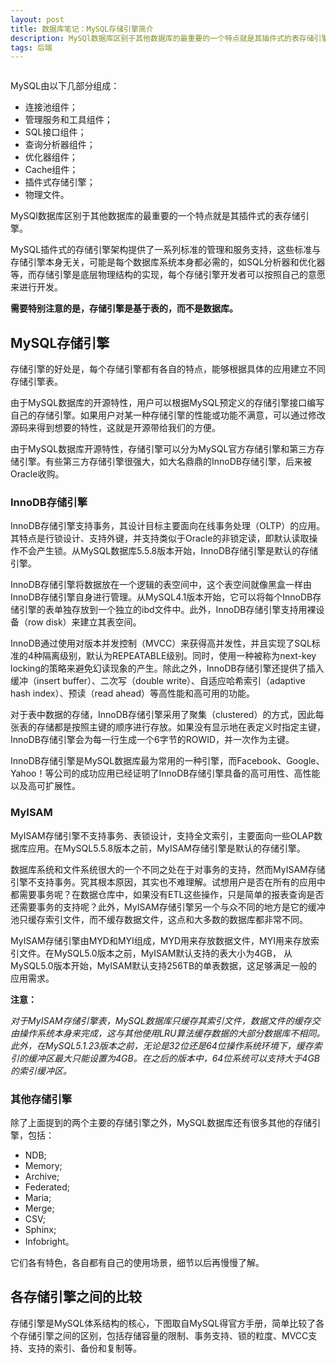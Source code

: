 ```yaml
---
layout: post
title: 数据库笔记：MySQL存储引擎简介
description: MySQl数据库区别于其他数据库的最重要的一个特点就是其插件式的表存储引擎。
tags: 后端
---
```


<p class="picture"><img alt="" src="{{site.qiniu_static}}/assets/img/2015-6-12/mysql-infrustructure.jpg"/></p>

MySQL由以下几部分组成：

* 连接池组件；
* 管理服务和工具组件；
* SQL接口组件；
* 查询分析器组件；
* 优化器组件；
* Cache组件；
* 插件式存储引擎；
* 物理文件。

MySQl数据库区别于其他数据库的最重要的一个特点就是其插件式的表存储引擎。

MySQL插件式的存储引擎架构提供了一系列标准的管理和服务支持，这些标准与存储引擎本身无关，可能是每个数据库系统本身都必需的，如SQL分析器和优化器等，而存储引擎是底层物理结构的实现，每个存储引擎开发者可以按照自己的意愿来进行开发。

**需要特别注意的是，存储引擎是基于表的，而不是数据库。**

## **MySQL存储引擎**

存储引擎的好处是，每个存储引擎都有各自的特点，能够根据具体的应用建立不同存储引擎表。

由于MySQL数据库的开源特性，用户可以根据MySQL预定义的存储引擎接口编写自己的存储引擎。如果用户对某一种存储引擎的性能或功能不满意，可以通过修改源码来得到想要的特性，这就是开源带给我们的方便。

由于MySQL数据库开源特性，存储引擎可以分为MySQL官方存储引擎和第三方存储引擎。有些第三方存储引擎很强大，如大名鼎鼎的InnoDB存储引擎，后来被Oracle收购。

### **InnoDB存储引擎**

InnoDB存储引擎支持事务，其设计目标主要面向在线事务处理（OLTP）的应用。其特点是行锁设计、支持外键，并支持类似于Oracle的非锁定读，即默认读取操作不会产生锁。从MySQL数据库5.5.8版本开始，InnoDB存储引擎是默认的存储引擎。

InnoDB存储引擎将数据放在一个逻辑的表空间中，这个表空间就像黑盒一样由InnoDB存储引擎自身进行管理。从MySQL4.1版本开始，它可以将每个InnoDB存储引擎的表单独存放到一个独立的ibd文件中。此外，InnoDB存储引擎支持用裸设备（row disk）来建立其表空间。

InnoDB通过使用对版本并发控制（MVCC）来获得高并发性，并且实现了SQL标准的4种隔离级别，默认为REPEATABLE级别。同时，使用一种被称为next-key locking的策略来避免幻读现象的产生。除此之外，InnoDB存储引擎还提供了插入缓冲（insert buffer）、二次写（double write）、自适应哈希索引（adaptive hash index）、预读（read ahead）等高性能和高可用的功能。

对于表中数据的存储，InnoDB存储引擎采用了聚集（clustered）的方式，因此每张表的存储都是按照主键的顺序进行存放。如果没有显示地在表定义时指定主键，InnoDB存储引擎会为每一行生成一个6字节的ROWID，并一次作为主键。

InnoDB存储引擎是MySQL数据库最为常用的一种引擎，而Facebook、Google、Yahoo！等公司的成功应用已经证明了InnoDB存储引擎具备的高可用性、高性能以及高可扩展性。

### **MyISAM**

MyISAM存储引擎不支持事务、表锁设计，支持全文索引，主要面向一些OLAP数据库应用。在MySQL5.5.8版本之前，MyISAM存储引擎是默认的存储引擎。

数据库系统和文件系统很大的一个不同之处在于对事务的支持，然而MyISAM存储引擎不支持事务。究其根本原因，其实也不难理解。试想用户是否在所有的应用中都需要事务呢？在数据仓库中，如果没有ETL这些操作，只是简单的报表查询是否还需要事务的支持呢？此外，MyISAM存储引擎另一个与众不同的地方是它的缓冲池只缓存索引文件，而不缓存数据文件，这点和大多数的数据库都非常不同。

MyISAM存储引擎由MYD和MYI组成，MYD用来存放数据文件，MYI用来存放索引文件。在MySQL5.0版本之前，MyISAM默认支持的表大小为4GB， 从MySQL5.0版本开始，MyISAM默认支持256TB的单表数据，这足够满足一般的应用需求。

**注意：**

*对于MyISAM存储引擎表，MySQL数据库只缓存其索引文件，数据文件的缓存交由操作系统本身来完成，这与其他使用LRU算法缓存数据的大部分数据库不相同。此外，在MySQL5.1.23版本之前，无论是32位还是64位操作系统环境下，缓存索引的缓冲区最大只能设置为4GB。在之后的版本中，64位系统可以支持大于4GB的索引缓冲区。*

### **其他存储引擎**

除了上面提到的两个主要的存储引擎之外，MySQL数据库还有很多其他的存储引擎，包括：

* NDB;
* Memory;
* Archive;
* Federated;
* Maria;
* Merge;
* CSV;
* Sphinx;
* Infobright。

它们各有特色，各自都有自己的使用场景，细节以后再慢慢了解。

## **各存储引擎之间的比较**

存储引擎是MySQL体系结构的核心，下图取自MySQL得官方手册，简单比较了各个存储引擎之间的区别，包括存储容量的限制、事务支持、锁的粒度、MVCC支持、支持的索引、备份和复制等。

<p class="picture"><img alt="" src="{{site.qiniu_static}}/assets/img/2015-6-12/engine-comparation.jpg"/></p>